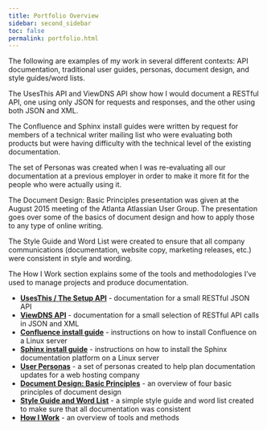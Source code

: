```yaml
---
title: Portfolio Overview
sidebar: second_sidebar
toc: false
permalink: portfolio.html
---
```


The following are examples of my work in several different contexts: API documentation, traditional user guides, personas, document design, and style guides/word lists.  

The UsesThis API and ViewDNS API show how I would document a RESTful API, one using only JSON for requests and responses, and the other using both JSON and XML. 

The Confluence and Sphinx install guides were written by request for members of a technical writer mailing list who were evaluating both products but were having difficulty with the technical level of the existing documentation. 

The set of Personas was created when I was re-evaluating all our documentation at a previous employer in order to make it more fit for the people who were actually using it. 

The Document Design: Basic Principles presentation was given at the August 2015 meeting of the Atlanta Atlassian User Group. The presentation goes over some of the basics of document design and how to apply those to any type of online writing. 

The Style Guide and Word List were created to ensure that all company communications (documentation, website copy, marketing releases, etc.) were consistent in style and wording. 

The How I Work section explains some of the tools and methodologies I’ve used to manage projects and produce documentation.
 
 * [**UsesThis / The Setup API**](/uses-this-api.html) - documentation for a small RESTful JSON API 
 * [**ViewDNS API**](/viewdns-api.html) - documentation for a small selection of RESTful API calls in JSON and XML
 * [**Confluence install guide**](/confluence_install.html) - instructions on how to install Confluence on a Linux server 
 * [**Sphinx install guide**](sphinx_install.html) - instructions on how to install the Sphinx documentation platform on a Linux server 
 * [**User Personas**](/personas.html) - a set of personas created to help plan documentation updates for a web hosting company 
 * [**Document Design: Basic Principles**](/doc_design.html)  - an overview of four basic principles of document design   
 * [**Style Guide and Word List**](/styleguide-wordlist.html) - a simple style guide and word list created to make sure that all documentation was consistent 
 * [**How I Work**](/how_work.html) - an overview of  tools and methods 

